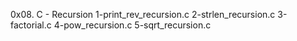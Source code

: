 0x08. C - Recursion
1-print_rev_recursion.c
2-strlen_recursion.c
3-factorial.c
4-pow_recursion.c
5-sqrt_recursion.c
